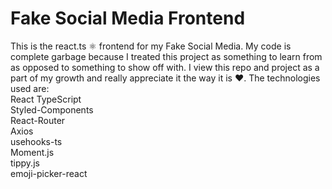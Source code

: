 # Fake Social Media Frontend
This is the react.ts ⚛️ frontend for my Fake Social Media.
My code is complete garbage because I treated this project as something to learn from as opposed to something to show off with.
I view this repo and project as a part of my growth and really appreciate it the way it is ❤️.
The technologies used are:<br>
    React TypeScript <br>
    Styled-Components<br>
    React-Router<br>
    Axios<br>
    usehooks-ts<br>
    Moment.js<br>
    tippy.js<br>
    emoji-picker-react<br>

